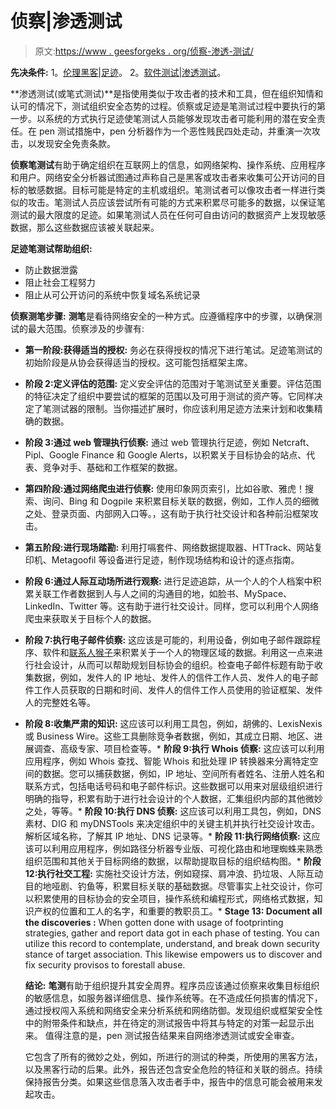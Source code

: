 # 侦察|渗透测试

> 原文:[https://www . geesforgeks . org/侦察-渗透-测试/](https://www.geeksforgeeks.org/reconnaissance-penetration-testing/)

**先决条件:**
1。[伦理黑客|足迹](https://www.geeksforgeeks.org/ethical-hacking-footprinting/)。
2。[软件测试|渗透测试](https://www.geeksforgeeks.org/software-testing-penetration-testing/)。

**渗透测试(或笔式测试)**是指使用类似于攻击者的技术和工具，但在组织知情和认可的情况下，测试组织安全态势的过程。侦察或足迹是笔测试过程中要执行的第一步。以系统的方式执行足迹使笔测试人员能够发现攻击者可能利用的潜在安全责任。在 pen 测试措施中，pen 分析器作为一个恶性贱民四处走动，并重演一次攻击，以发现安全免责条款。

**侦察笔测试**有助于确定组织在互联网上的信息，如网络架构、操作系统、应用程序和用户。网络安全分析器试图通过声称自己是黑客或攻击者来收集可公开访问的目标的敏感数据。目标可能是特定的主机或组织。笔测试者可以像攻击者一样进行类似的攻击。笔测试人员应该尝试所有可能的方式来积累尽可能多的数据，以保证笔测试的最大限度的足迹。如果笔测试人员在任何可自由访问的数据资产上发现敏感数据，那么这些数据应该被关联起来。

**足迹笔测试帮助组织:**

*   防止数据泄露
*   阻止社会工程努力
*   阻止从可公开访问的系统中恢复域名系统记录

**侦察测笔步骤:**
**测笔**是看待网络安全的一种方式。应遵循程序中的步骤，以确保测试的最大范围。侦察涉及的步骤有:

*   **第一阶段:获得适当的授权:**
    务必在获得授权的情况下进行笔试。足迹笔测试的初始阶段是从协会获得适当的授权。这可能包括框架主席。
*   **阶段 2:定义评估的范围:**
    定义安全评估的范围对于笔测试至关重要。评估范围的特征决定了组织中要尝试的框架的范围以及可用于测试的资产等。它同样决定了笔测试器的限制。当你描述扩展时，你应该利用足迹方法来计划和收集精确的数据。
*   **阶段 3:通过 web 管理执行侦察:**
    通过 web 管理执行足迹，例如 Netcraft、Pipl、Google Finance 和 Google Alerts，以积累关于目标协会的站点、代表、竞争对手、基础和工作框架的数据。
*   **第四阶段:通过网络爬虫进行侦察:**
    使用印象网页索引，比如谷歌、雅虎！搜索、询问、Bing 和 Dogpile 来积累目标关联的数据，例如，工作人员的细微之处、登录页面、内部网入口等。，这有助于执行社交设计和各种前沿框架攻击。
*   **第五阶段:进行现场踏勘:**
    利用打嗝套件、网络数据提取器、HTTrack、网站复印机、Metagoofil 等设备进行足迹，制作现场结构和设计的逐点指南。
*   **阶段 6:通过人际互动场所进行观察:**
    进行足迹追踪，从一个人的个人档案中积累关联工作者数据到人与人之间的沟通目的地，如脸书、MySpace、LinkedIn、Twitter 等。这有助于进行社交设计。同样，您可以利用个人网络爬虫来获取关于目标个人的数据。
*   **阶段 7:执行电子邮件侦察:**
    这应该是可能的，利用设备，例如电子邮件跟踪程序、软件和[联系人猴子](https://www.contactmonkey.com/)来积累关于一个人的物理区域的数据。利用这一点来进行社会设计，从而可以帮助规划目标协会的组织。检查电子邮件标题有助于收集数据，例如，发件人的 IP 地址、发件人的信件工作人员、发件人的电子邮件工作人员获取的日期和时间、发件人的信件工作人员使用的验证框架、发件人的完整姓名等。

*   **阶段 8:收集严肃的知识:**
    这应该可以利用工具包，例如，胡佛的、LexisNexis 或 Business Wire。这些工具删除竞争者数据，例如，其成立日期、地区、进展调查、高级专家、项目检查等。*   **阶段 9:执行 Whois 侦察:**
    这应该可以利用应用程序，例如 Whois 查找、智能 Whois 和批处理 IP 转换器来分离特定空间的数据。您可以捕获数据，例如，IP 地址、空间所有者姓名、注册人姓名和联系方式，包括电话号码和电子邮件标识。这些数据可以用来对层级组织进行明确的指导，积累有助于进行社会设计的个人数据，汇集组织内部的其他微妙之处，等等。*   **阶段 10:执行 DNS 侦察:**
    这应该可以利用工具包，例如，DNS 素材、DIG 和 myDNSTools 来决定组织中的关键主机并执行社交设计攻击。解析区域名称，了解其 IP 地址、DNS 记录等。*   **阶段 11:执行网络侦察:**
    这应该可以利用应用程序，例如路径分析器专业版、可视化路由和地理蜘蛛来熟悉组织范围和其他关于目标网络的数据，以帮助提取目标的组织结构图。*   **阶段 12:执行社交工程:**
    实施社交设计方法，例如窥探、肩冲浪、扔垃圾、人际互动目的地哑剧、钓鱼等，积累目标关联的基础数据。尽管事实上社交设计，你可以积累使用的目标协会的安全项目，操作系统和编程形式，网络格式数据，知识产权的位置和工人的名字，和重要的教职员工。*   **Stage 13: Document all the discoveries :**
    When gotten done with usage of footprinting strategies, gather and report data got in each phase of testing. You can utilize this record to contemplate, understand, and break down security stance of target association. This likewise empowers us to discover and fix security provisos to forestall abuse.

    **结论:**
    **笔测**有助于组织提升其安全周界。程序员应该通过侦察来收集目标组织的敏感信息，如服务器详细信息、操作系统等。在不造成任何损害的情况下，通过授权闯入系统和网络安全来分析系统和网络防御。发现组织或框架安全性中的附带条件和缺点，并在待定的测试报告中将其与特定的对策一起显示出来。
    值得注意的是，pen 测试报告结果来自网络渗透测试或安全审查。

    它包含了所有的微妙之处，例如，所进行的测试的种类，所使用的黑客方法，以及黑客行动的后果。此外，报告还包含安全危险的特征和关联的弱点。持续保持报告分类。如果这些信息落入攻击者手中，报告中的信息可能会被用来发起攻击。